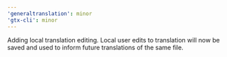 ```yaml
---
'generaltranslation': minor
'gtx-cli': minor
---
```


Adding local translation editing. Local user edits to translation will now be saved and used to inform future translations of the same file.

